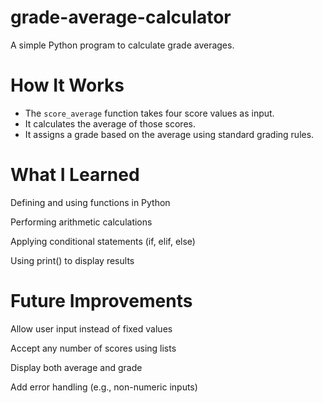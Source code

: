 # grade-average-calculator
A simple Python program to calculate grade averages.

#  How It Works

- The `score_average` function takes four score values as input.
- It calculates the average of those scores.
- It assigns a grade based on the average using standard grading rules.

# What I Learned
Defining and using functions in Python

Performing arithmetic calculations

Applying conditional statements (if, elif, else)

Using print() to display results

# Future Improvements
 Allow user input instead of fixed values

 Accept any number of scores using lists

 Display both average and grade

 Add error handling (e.g., non-numeric inputs)
